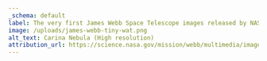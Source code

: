 ```yaml
---
_schema: default
label: The very first James Webb Space Telescope images released by NASA in July 2022
image: /uploads/james-webb-tiny-wat.png
alt_text: Carina Nebula (High resolution)
attribution_url: https://science.nasa.gov/mission/webb/multimedia/images#First-Images
---
```

